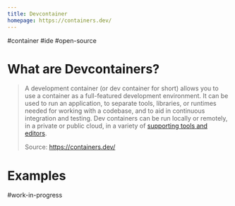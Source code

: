 ```yaml
---
title: Devcontainer
homepage: https://containers.dev/
---
```


#container #ide #open-source

# What are Devcontainers?

> A development container (or dev container for short) allows you to use a container as a full-featured development environment. It can be used to run an application, to separate tools, libraries, or runtimes needed for working with a codebase, and to aid in continuous integration and testing. Dev containers can be run locally or remotely, in a private or public cloud, in a variety of [supporting tools and editors](https://containers.dev/supporting).
>
> Source: https://containers.dev/

# Examples

#work-in-progress
